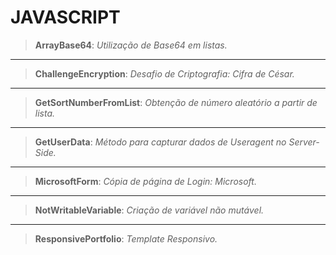 # JAVASCRIPT

>__ArrayBase64__: _Utilização de Base64 em listas._

-------------------------

>__ChallengeEncryption__: _Desafio de Criptografia: Cifra de César._

-------------------------

>__GetSortNumberFromList__: _Obtenção de número aleatório a partir de lista._

-------------------------

>__GetUserData__: _Método para capturar dados de Useragent no Server-Side._

-------------------------

>__MicrosoftForm__: _Cópia de página de Login: Microsoft._

-------------------------

>__NotWritableVariable__: _Criação de variável não mutável._

-------------------------

>__ResponsivePortfolio__: _Template Responsivo._

